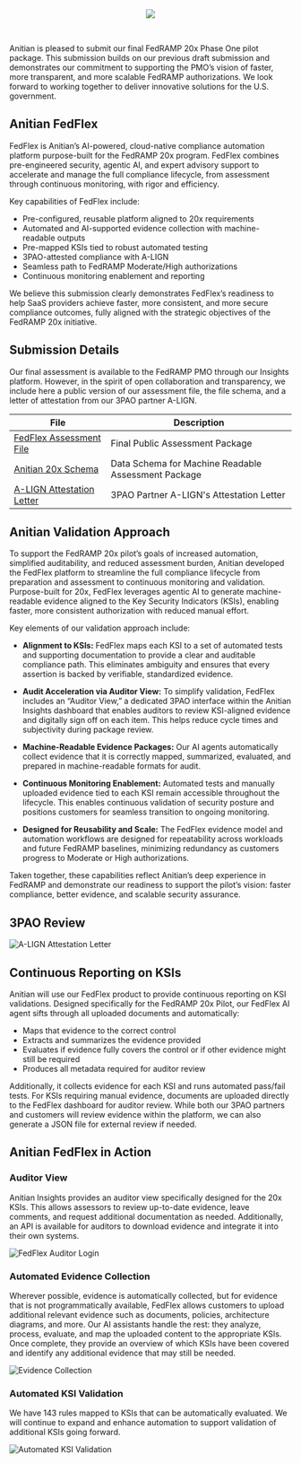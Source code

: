 &nbsp;
&nbsp;
&nbsp;
&nbsp;
<p align="center">
   <a href="https://anitian.com">
     <img src="images/Anitian Registered Logo - Black.png" awidth="100%">
   </a>
</p>
<p>
&nbsp;
&nbsp;
&nbsp;
&nbsp;   
</p>



Anitian is pleased to submit our final FedRAMP 20x Phase One pilot package. This submission builds on our previous draft submission and demonstrates our commitment to supporting the PMO’s vision of faster, more transparent, and more scalable FedRAMP authorizations. We look forward to working together to deliver innovative solutions for the U.S. government.  

## Anitian FedFlex

FedFlex is Anitian’s AI-powered, cloud-native compliance automation platform purpose-built for the FedRAMP 20x program. FedFlex combines pre-engineered security, agentic AI, and expert advisory support to accelerate and manage the full compliance lifecycle, from assessment through continuous monitoring, with rigor and efficiency.  

Key capabilities of FedFlex include: 

- Pre-configured, reusable platform aligned to 20x requirements 
- Automated and AI-supported evidence collection with machine-readable outputs 
- Pre-mapped KSIs tied to robust automated testing 
- 3PAO-attested compliance with A-LIGN 
- Seamless path to FedRAMP Moderate/High authorizations 
- Continuous monitoring enablement and reporting 

We believe this submission clearly demonstrates FedFlex’s readiness to help SaaS providers achieve faster, more consistent, and more secure compliance outcomes, fully aligned with the strategic objectives of the FedRAMP 20x initiative. 

  
## Submission Details 
Our final assessment is available to the FedRAMP PMO through our Insights platform. However, in the spirit of open collaboration and transparency, we include here a public version of our assessment file, the file schema, and a letter of attestation from our 3PAO partner A-LIGN. 

| File | Description |
|----------|----------|
| [FedFlex Assessment File](Anitian_20x_Attestation_Official.json)    | Final Public Assessment Package  |
| [Anitian 20x Schema](Anitian_20x_Schema.json)    |  Data Schema for Machine Readable Assessment Package |
| [A-LIGN Attestation Letter](Anitian_20x_Attestation_Letter-Signed.pdf)    |  3PAO Partner A-LIGN's Attestation Letter|



## Anitian Validation Approach
To support the FedRAMP 20x pilot’s goals of increased automation, simplified auditability, and reduced assessment burden, Anitian developed the FedFlex platform to streamline the full compliance lifecycle from preparation and assessment to continuous monitoring and validation. Purpose-built for 20x, FedFlex leverages agentic AI to generate machine-readable evidence aligned to the Key Security Indicators (KSIs), enabling faster, more consistent authorization with reduced manual effort.  

Key elements of our validation approach include:
- **Alignment to KSIs:** FedFlex maps each KSI to a set of automated tests and supporting documentation to provide a clear and auditable compliance path. This eliminates ambiguity and ensures that every assertion is backed by verifiable, standardized evidence. 

- **Audit Acceleration via Auditor View:** To simplify validation, FedFlex includes an “Auditor View,” a dedicated 3PAO interface within the Anitian Insights dashboard that enables auditors to review KSI-aligned evidence and digitally sign off on each item. This helps reduce cycle times and subjectivity during package review. 

- **Machine-Readable Evidence Packages:** Our AI agents automatically collect evidence that it is correctly mapped, summarized, evaluated, and prepared in machine-readable formats for audit.

- **Continuous Monitoring Enablement:** Automated tests and manually uploaded evidence tied to each KSI remain accessible throughout the lifecycle. This enables continuous validation of security posture and positions customers for seamless transition to ongoing monitoring. 

- **Designed for Reusability and Scale:** The FedFlex evidence model and automation workflows are designed for repeatability across workloads and future FedRAMP baselines, minimizing redundancy as customers progress to Moderate or High authorizations. 

Taken together, these capabilities reflect Anitian’s deep experience in FedRAMP and demonstrate our readiness to support the pilot’s vision: faster compliance, better evidence, and scalable security assurance. 


## 3PAO Review 
![A-LIGN Attestation Letter](images/Anitian_20x_Attestation_Letter-Signed.png)   


## Continuous Reporting on KSIs 
Anitian will use our FedFlex product to provide continuous reporting on KSI validations. Designed specifically for the FedRAMP 20x Pilot, our FedFlex AI agent sifts through all uploaded documents and automatically:
- Maps that evidence to the correct control
- Extracts and summarizes the evidence provided
- Evaluates if evidence fully covers the control or if other evidence might still be required
- Produces all metadata required for auditor review

Additionally, it collects evidence for each KSI and runs automated pass/fail tests. For KSIs requiring manual evidence, documents are uploaded directly to the FedFlex dashboard for auditor review. While both our 3PAO partners and customers will review evidence within the platform, we can also generate a JSON file for external review if needed.

## Anitian FedFlex in Action

### Auditor View
Anitian Insights provides an auditor view specifically designed for the 20x KSIs. This allows assessors to review up-to-date evidence, leave comments, and request additional documentation as needed. Additionally, an API is available for auditors to download evidence and integrate it into their own systems.

![FedFlex Auditor Login](images/auditor_view.png)

### Automated Evidence Collection
Wherever possible, evidence is automatically collected, but for evidence that is not programmatically available, FedFlex allows customers to upload additional relevant evidence such as documents, policies, architecture diagrams, and more. Our AI assistants handle the rest: they analyze, process, evaluate, and map the uploaded content to the appropriate KSIs. Once complete, they provide an overview of which KSIs have been covered and identify any additional evidence that may still be needed. 

![Evidence Collection](images/evidence_collection.png)

### Automated KSI Validation
We have 143 rules mapped to KSIs that can be automatically evaluated. We will continue to expand and enhance automation to support validation of additional KSIs going forward.

![Automated KSI Validation](images/automated_KSI_validation.png)
